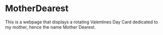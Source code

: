 # MotherDearest
This is a webpage that displays a rotating Valentines Day Card dedicated to my mother, hence the name Mother Dearest.
